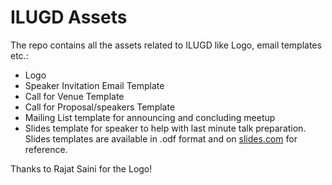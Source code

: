 # ILUGD Assets
The repo contains all the assets related to ILUGD like Logo, email templates etc.:
 - Logo
 - Speaker Invitation Email Template
 - Call for Venue Template
 - Call for Proposal/speakers Template
 - Mailing List template for announcing and concluding meetup
 - Slides template for speaker to help with last minute talk preparation.
   Slides templates are available in .odf format and on [slides.com][1] for reference.

Thanks to Rajat Saini for the Logo!

[1]: https://slides.com/philomath/deck-bbd7fd#/
